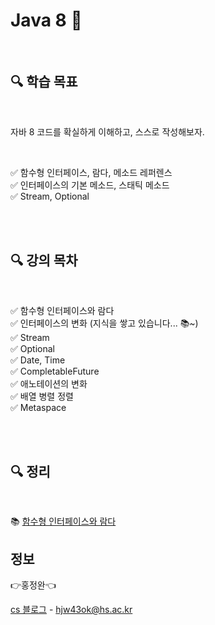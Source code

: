 # Java 8 🏹

<br>

## 🔍 학습 목표

<br/>

자바 8 코드를 확실하게 이해하고, 스스로 작성해보자.

<br/>

✅ 함수형 인터페이스, 람다, 메소드 레퍼렌스<br/>
✅ 인터페이스의 기본 메소드, 스태틱 메소드<br/>
✅ Stream, Optional


<br><br>

## 🔍 강의 목차

<br>

✅  함수형 인터페이스와 람다 <br/>
✅  인터페이스의 변화 (지식을 쌓고 있습니다... 📚~) <br/>
✅  Stream <br/>
✅  Optional <br/>
✅  Date, Time <br/>
✅  CompletableFuture <br/>
✅  애노테이션의 변화 <br/>
✅  배열 병렬 정렬 <br/>
✅  Metaspace <br/>

<br><br>

## 🔍 정리

<br>

📚 [함수형 인터페이스와 람다](https://velog.io/@daydream/Java-%ED%95%A8%EC%88%98%ED%98%95-%EC%9D%B8%ED%84%B0%ED%8E%98%EC%9D%B4%EC%8A%A4%EC%99%80-%EB%9E%8C%EB%8B%A4)

## 정보

👉홍정완👈

[cs 블로그](https://velog.io/@daydream) -
hjw43ok@hs.ac.kr
